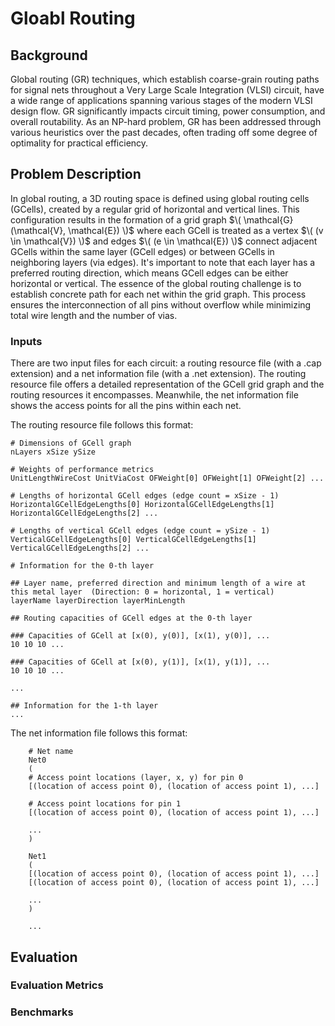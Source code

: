 # Gloabl Routing

## Background

Global routing (GR) techniques, which establish coarse-grain routing paths for signal nets throughout a Very Large Scale Integration (VLSI) circuit, have a wide range of applications spanning various stages of the modern VLSI design flow. GR significantly impacts circuit timing, power consumption, and overall routability. As an NP-hard problem, GR has been addressed through various heuristics over the past decades, often trading off some degree of optimality for practical efficiency.

## Problem Description

In global routing, a 3D routing space is defined using global routing cells (GCells), created by a regular grid of horizontal and vertical lines. This configuration results in the formation of a grid graph  $\( \mathcal{G}(\mathcal{V}, \mathcal{E}) \)$ where each GCell is treated as a vertex $\( (v \in \mathcal{V}) \)$ and edges $\( (e \in \mathcal{E}) \)$ connect adjacent GCells within the same layer (GCell edges) or between GCells in neighboring layers (via edges). It's important to note that each layer has a preferred routing direction, which means GCell edges can be either horizontal or vertical. The essence of the global routing challenge is to establish concrete path for each net within the grid graph. This process ensures the interconnection of all pins without overflow while minimizing total wire length and the number of vias.

### Inputs
There are two input files for each circuit: a routing resource file (with a .cap extension) and a net information file (with a .net extension). The routing resource file offers a detailed representation of the GCell grid graph and the routing resources it encompasses. Meanwhile, the net information file shows the access points for all the pins within each net.

The routing resource file follows this format:

    # Dimensions of GCell graph 
    nLayers xSize ySize  
    
    # Weights of performance metrics  
    UnitLengthWireCost UnitViaCost OFWeight[0] OFWeight[1] OFWeight[2] ...  
    
    # Lengths of horizontal GCell edges (edge count = xSize - 1)  
    HorizontalGCellEdgeLengths[0] HorizontalGCellEdgeLengths[1] HorizontalGCellEdgeLengths[2] ...  
    
    # Lengths of vertical GCell edges (edge count = ySize - 1)  
    VerticalGCellEdgeLengths[0] VerticalGCellEdgeLengths[1] VerticalGCellEdgeLengths[2] ...  
    
    # Information for the 0-th layer  
    
    ## Layer name, preferred direction and minimum length of a wire at this metal layer  (Direction: 0 = horizontal, 1 = vertical)
    layerName layerDirection layerMinLength  
    
    ## Routing capacities of GCell edges at the 0-th layer  
    
    ### Capacities of GCell at [x(0), y(0)], [x(1), y(0)], ...  
    10 10 10 ...  
    
    ### Capacities of GCell at [x(0), y(1)], [x(1), y(1)], ...  
    10 10 10 ...  
    
    ...  
    
    ## Information for the 1-th layer 
    ...

The net information file follows this format:

        # Net name  
        Net0  
        (  
        # Access point locations (layer, x, y) for pin 0  
        [(location of access point 0), (location of access point 1), ...]  
        
        # Access point locations for pin 1  
        [(location of access point 0), (location of access point 1), ...]  
        
        ...  
        )  
        
        Net1  
        (  
        [(location of access point 0), (location of access point 1), ...]  
        [(location of access point 0), (location of access point 1), ...]  
                
        ... 
        )
             
        ... 





## Evaluation
### Evaluation Metrics

### Benchmarks
